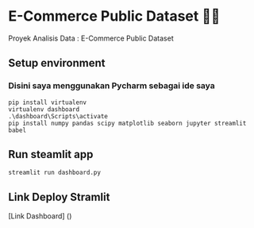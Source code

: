 # E-Commerce Public Dataset 🐸🐸

Proyek Analisis Data : E-Commerce Public Dataset

## Setup environment
### Disini saya menggunakan Pycharm sebagai ide saya
```
pip install virtualenv
virtualenv dashboard
.\dashboard\Scripts\activate
pip install numpy pandas scipy matplotlib seaborn jupyter streamlit babel
```

## Run steamlit app
```
streamlit run dashboard.py
```

## Link Deploy Stramlit
[Link Dashboard] ()

